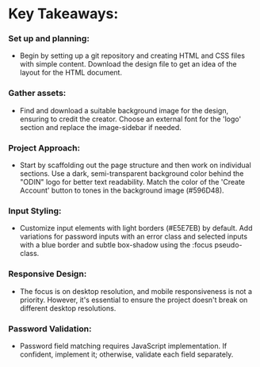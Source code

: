 # Key Takeaways:

### Set up and planning: 
- Begin by setting up a git repository and creating HTML and CSS files with simple content. Download the design file to get an idea of the layout for the HTML document.

### Gather assets: 
- Find and download a suitable background image for the design, ensuring to credit the creator. Choose an external font for the 'logo' section and replace the image-sidebar if needed.

### Project Approach: 
- Start by scaffolding out the page structure and then work on individual sections. Use a dark, semi-transparent background color behind the "ODIN" logo for better text readability. Match the color of the 'Create Account' button to tones in the background image (#596D48).

### Input Styling: 
- Customize input elements with light borders (#E5E7EB) by default. Add variations for password inputs with an error class and selected inputs with a blue border and subtle box-shadow using the :focus pseudo-class.

### Responsive Design: 
- The focus is on desktop resolution, and mobile responsiveness is not a priority. However, it's essential to ensure the project doesn't break on different desktop resolutions.

### Password Validation: 
- Password field matching requires JavaScript implementation. If confident, implement it; otherwise, validate each field separately.